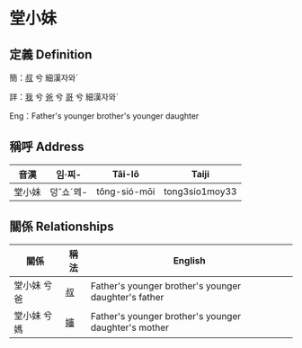 # 堂小妹
## 定義 Definition
簡：[叔](member11.md) 兮 細漢자와ˊ

詳：[我](member1.md) 兮 [爸](member2.md) 兮 [哥](member11.md) 兮 細漢자와ˊ

Eng：Father's younger brother's younger daughter

## 稱呼 Address

音漢 | 임·찌- | Tâi-lô | Taiji
--- | --- | --- | --- 
堂小妹 | 덩ˆ쇼ˊᄆᆀ- | tông-sió-mōi | tong3sio1moy33 


## 關係 Relationships

關係 | 稱法 | English
--- | --- | --- 
堂小妹 兮 爸 | [叔](member11.md) | Father's younger brother's younger daughter's father
堂小妹 兮 媽 | [嬸](member34.md) | Father's younger brother's younger daughter's mother
